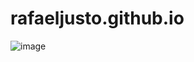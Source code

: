 # rafaeljusto.github.io

![image](https://github.com/rafaeljusto/rafaeljusto.github.io/assets/611469/1053870b-0439-4742-b551-da1cb2098dd6)

